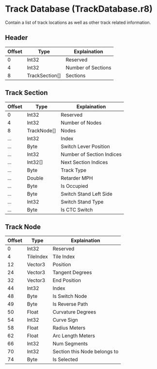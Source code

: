 # Track Database (TrackDatabase.r8)

Contain a list of track locations as well as other track related information.

## Header

| Offset | Type           | Explaination       |
| ------ | -------------- | ------------------ |
| 0      | Int32          | Reserved           |
| 4      | Int32          | Number of Sections |
| 8      | TrackSection[] | Sections           |

## Track Section

| Offset | Type        | Explaination              |
| ------ | ----------- | ------------------------- |
| 0      | Int32       | Reserved                  |
| 4      | Int32       | Number of Nodes           |
| 8      | TrackNode[] | Nodes                     |
| ...    | Int32       | Index                     |
| ...    | Byte        | Switch Lever Position     |
| ...    | Int32       | Number of Section Indices |
| ...    | Int32[]     | Next Section Indices      |
| ...    | Byte        | Track Type                |
| ...    | Double      | Retarder MPH              |
| ...    | Byte        | Is Occupied               |
| ...    | Byte        | Switch Stand Left Side    |
| ...    | Int32       | Switch Stand Type         |
| ...    | Byte        | Is CTC Switch             |

## Track Node

| Offset | Type      | Explaination                 |
| ------ | --------- | ---------------------------- |
| 0      | Int32     | Reserved                     |
| 4      | TileIndex | Tile Index                   |
| 12     | Vector3   | Position                     |
| 24     | Vector3   | Tangent Degrees              |
| 32     | Vector3   | End Position                 |
| 44     | Int32     | Index                        |
| 48     | Byte      | Is Switch Node               |
| 49     | Byte      | Is Reverse Path              |
| 50     | Float     | Curvature Degrees            |
| 54     | Int32     | Curve Sign                   |
| 58     | Float     | Radius Meters                |
| 62     | Float     | Arc Length Meters            |
| 66     | Int32     | Num Segments                 |
| 70     | Int32     | Section this Node belongs to |
| 74     | Byte      | Is Selected                  |
